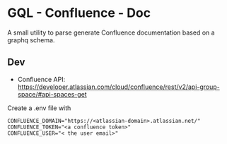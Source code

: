 # GQL - Confluence - Doc

A small utility to parse generate Confluence documentation based on a graphq schema.

## Dev

- Confluence API: https://developer.atlassian.com/cloud/confluence/rest/v2/api-group-space/#api-spaces-get

Create a .env file with

```
CONFLUENCE_DOMAIN="https://<atlassian-domain>.atlassian.net/"
CONFLUENCE_TOKEN="<a confluence token>"
CONFLUENCE_USER="< the user email>"
```
